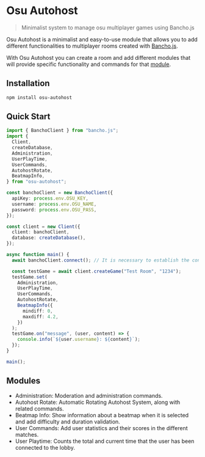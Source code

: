 # Osu Autohost

> Minimalist system to manage osu multiplayer games using Bancho.js

Osu Autohost is a minimalist and easy-to-use module that allows you to add different functionalities to multiplayer rooms created with [Bancho.js](https://bancho.js.org/).

With Osu Autohost you can create a room and add different modules that will provide specific functionality and commands for that [module](#modules).

## Installation

```bash
npm install osu-autohost
```

## Quick Start

```ts
import { BanchoClient } from "bancho.js";
import {
  Client,
  createDatabase,
  Administration,
  UserPlayTime,
  UserCommands,
  AutohostRotate,
  BeatmapInfo,
} from "osu-autohost";

const banchoClient = new BanchoClient({
  apiKey: process.env.OSU_KEY,
  username: process.env.OSU_NAME,
  password: process.env.OSU_PASS,
});

const client = new Client({
  client: banchoClient,
  database: createDatabase(),
});

async function main() {
  await banchoClient.connect(); // It is necessary to establish the connection with osu.

  const testGame = await client.createGame("Test Room", "1234");
  testGame.set(
    Administration,
    UserPlayTime,
    UserCommands,
    AutohostRotate,
    BeatmapInfo({
      mindiff: 0,
      maxdiff: 4.2,
    })
  );
  testGame.on("message", (user, content) => {
    console.info(`${user.username}: ${content}`);
  });
}

main();
```

## Modules

- Administration: Moderation and administration commands.
- Autohost Rotate: Automatic Rotating Autohost System, along with related commands.
- Beatmap Info: Show information about a beatmap when it is selected and add difficulty and duration validation.
- User Commands: Add user statistics and their scores in the different matches.
- User Playtime: Counts the total and current time that the user has been connected to the lobby.
